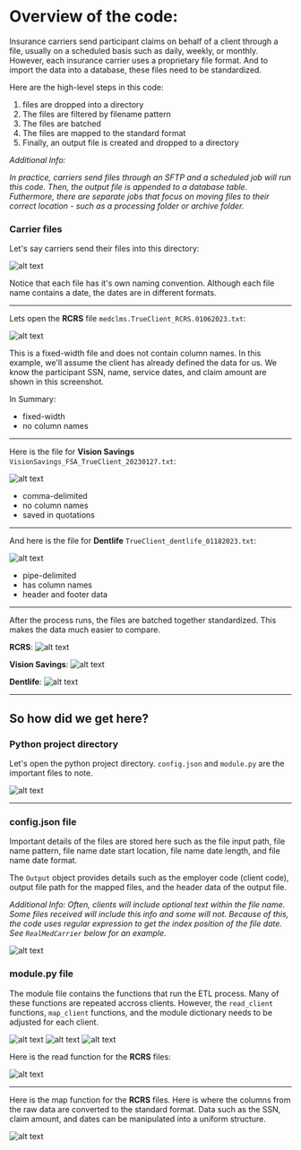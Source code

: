 # Overview of the code: 
Insurance carriers send participant claims on behalf of a client through a file, usually on a scheduled basis such as daily, weekly, or monthly. However, each insurance carrier uses a proprietary file format. And to import the data into a database, these files need to be standardized. 

Here are the high-level steps in this code: 
1) files are dropped into a directory
2) The files are filtered by filename pattern
3) The files are batched
4) The files are mapped to the standard format
5) Finally, an output file is created and dropped to a directory



*Additional Info:*

*In practice, carriers send files through an SFTP and a scheduled job will run this code. Then, the output file is appended to a database table. Futhermore, there are separate jobs that focus on moving files to their correct location - such as a processing folder or archive folder.* 



### Carrier files
Let's say carriers send their files into this directory: 

![alt text](images/carrier_files.png)

Notice that each file has it's own naming convention. Although each file name contains a date, the dates are in different formats. 

---


Lets open the **RCRS** file `medclms.TrueClient_RCRS.01062023.txt`: 


![alt text](images/RCRS.png)

This is a fixed-width file and does not contain column names. In this example, we'll assume the client has already defined the data for us. We know the participant SSN, name, service dates, and claim amount are shown in this screenshot. 

In Summary: 
 - fixed-width
 - no column names


---
Here is the file for **Vision Savings** `VisionSavings_FSA_TrueClient_20230127.txt`: 

![alt text](images/Vision_Savings.png)

- comma-delimited
- no column names
- saved in quotations

---
And here is the file for **Dentlife** `TrueClient_dentlife_01182023.txt`: 

![alt text](images/Dentlife.png)
- pipe-delimited
- has column names
- header and footer data



---

After the process runs, the files are batched together standardized. This makes the data much easier to compare.

**RCRS**: 
![alt text](images/RCRS_mapped.png)

**Vision Savings**:
![alt text](images/Vision_Savings_mapped.png)

**Dentlife**:
![alt text](images/Dentlife_mapped.png)

---

## So how did we get here? 
### Python project directory
Let's open the python project directory. `config.json` and `module.py` are the important files to note. 

![alt text](images/py_folder.png)

---
### config.json file

Important details of the files are stored here such as the file input path, file name pattern, file name date start location, file name date length, and file name date format. 

The `Output` object provides details such as the employer code (client code), output file path for the mapped files, and the header data of the output file. 

*Additional Info:*
*Often, clients will include optional text within the file name. Some files received will include this info and some will not. Because of this, the code uses regular expression to get the index position of the file date. See `RealMedCarrier` below for an example.*

![alt text](images/config_1.png)


### module.py file
The module file contains the functions that run the ETL process. Many of these functions are repeated accross clients. However, the `read_client` functions, `map_client` functions, and the module dictionary needs to be adjusted for each client. 

![alt text](images/module_1.png)
![alt text](images/module_dict.png)
![alt text](images/module_2.png)

Here is the read function for the **RCRS** files:

![alt text](images/module_read.png)

--- 

Here is the map function for the **RCRS** files. Here is where the columns from the raw data are converted to the standard format. Data such as the SSN, claim amount, and dates can be manipulated into a uniform structure. 

![alt text](images/module_map.png)



